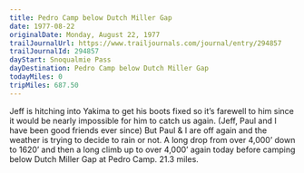 ```yaml
---
title: Pedro Camp below Dutch Miller Gap
date: 1977-08-22
originalDate: Monday, August 22, 1977
trailJournalUrl: https://www.trailjournals.com/journal/entry/294857
trailJournalId: 294857
dayStart: Snoqualmie Pass
dayDestination: Pedro Camp below Dutch Miller Gap
todayMiles: 0
tripMiles: 687.50
---
```

Jeff is hitching into Yakima to get his boots fixed so it’s farewell to him since it would be nearly impossible for him to catch us again. (Jeff, Paul and I have been good friends ever since) But Paul & I are off again and the weather is trying to decide to rain or not. A long drop from over 4,000’ down to 1620’ and then a long climb up to over 4,000’ again today before camping below Dutch Miller Gap at Pedro Camp. 21.3 miles.
